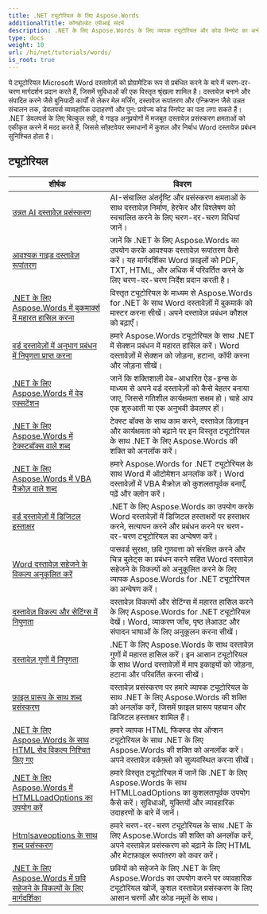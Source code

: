 ```yaml
---
title: .NET ट्यूटोरियल के लिए Aspose.Words
additionalTitle: कॉनहोल्डेट एपीआई संदर्भ
description: .NET के लिए Aspose.Words के लिए व्यापक ट्यूटोरियल और कोड स्निपेट का अन्वेषण करें! शुरुआती-अनुकूल मूल बातों से लेकर उन्नत सुविधाओं तक, चरण-दर-चरण निर्देश प्रदान करें।
type: docs
weight: 10
url: /hi/net/tutorials/words/
is_root: true
---
```


ये ट्यूटोरियल Microsoft Word दस्तावेज़ों को प्रोग्रामेटिक रूप से प्रबंधित करने के बारे में चरण-दर-चरण मार्गदर्शन प्रदान करते हैं, जिसमें सुविधाओं की एक विस्तृत श्रृंखला शामिल है। दस्तावेज़ बनाने और संपादित करने जैसे बुनियादी कार्यों से लेकर मेल मर्जिंग, दस्तावेज़ रूपांतरण और एन्क्रिप्शन जैसे उन्नत संचालन तक, डेवलपर्स व्यावहारिक उदाहरणों और पुन: प्रयोज्य कोड स्निपेट का पता लगा सकते हैं। .NET डेवलपर्स के लिए बिल्कुल सही, ये गाइड अनुप्रयोगों में मजबूत दस्तावेज़ प्रसंस्करण क्षमताओं को एकीकृत करने में मदद करते हैं, जिससे सॉफ़्टवेयर समाधानों में कुशल और निर्बाध Word दस्तावेज़ प्रबंधन सुनिश्चित होता है।

## ट्यूटोरियल
| शीर्षक | विवरण |
| --- | --- | 
| [उन्नत AI दस्तावेज़ प्रसंस्करण](./advanced-ai-document-processing/) | AI-संचालित अंतर्दृष्टि और प्रसंस्करण क्षमताओं के साथ दस्तावेज़ निर्माण, हेरफेर और विश्लेषण को स्वचालित करने के लिए चरण-दर-चरण विधियां जानें। |
| [आवश्यक गाइड दस्तावेज़ रूपांतरण](./essential-guide-document-conversions/) | जानें कि .NET के लिए Aspose.Words का उपयोग करके आवश्यक दस्तावेज़ रूपांतरण कैसे करें। यह मार्गदर्शिका Word फ़ाइलों को PDF, TXT, HTML, और अधिक में परिवर्तित करने के लिए चरण-दर-चरण निर्देश प्रदान करती है। | 
| [.NET के लिए Aspose.Words में बुकमार्क्स में महारत हासिल करना](./mastering-bookmarks/) | विस्तृत ट्यूटोरियल के माध्यम से Aspose.Words for .NET के साथ Word दस्तावेज़ों में बुकमार्क को मास्टर करना सीखें। अपने दस्तावेज़ प्रबंधन कौशल को बढ़ाएँ। | 
| [वर्ड दस्तावेज़ों में अनुभाग प्रबंधन में निपुणता प्राप्त करना](./section-management/) | हमारे Aspose.Words ट्यूटोरियल के साथ .NET में सेक्शन प्रबंधन में महारत हासिल करें। Word दस्तावेज़ों में सेक्शन को जोड़ना, हटाना, कॉपी करना और जोड़ना सीखें। | 
| [.NET के लिए Aspose.Words में वेब एक्सटेंशन](./web-extensions/) | जानें कि शक्तिशाली वेब-आधारित ऐड-इन्स के माध्यम से अपने वर्ड दस्तावेज़ों को कैसे बेहतर बनाया जाए, जिससे गतिशील कार्यक्षमता सक्षम हो। चाहे आप एक शुरुआती या एक अनुभवी डेवलपर हों। | 
| [.NET के लिए Aspose.Words में टेक्स्टबॉक्स वाले शब्द](./words-with-textboxes/) | टेक्स्ट बॉक्स के साथ काम करने, दस्तावेज़ डिज़ाइन और कार्यक्षमता को बढ़ाने पर इन विस्तृत ट्यूटोरियल के साथ .NET के लिए Aspose.Words की शक्ति को अनलॉक करें। | 
| [.NET के लिए Aspose.Words में VBA मैक्रोज़ वाले शब्द](./words-with-vba-macros/) | हमारे Aspose.Words for .NET ट्यूटोरियल के साथ Word में ऑटोमेशन अनलॉक करें। Word दस्तावेज़ों में VBA मैक्रोज़ को कुशलतापूर्वक बनाएँ, पढ़ें और क्लोन करें। | 
| [वर्ड दस्तावेज़ों में डिजिटल हस्ताक्षर](./digital-signatures/) | .NET के लिए Aspose.Words का उपयोग करके Word दस्तावेज़ों में डिजिटल हस्ताक्षरों पर हस्ताक्षर करने, सत्यापन करने और प्रबंधन करने पर चरण-दर-चरण ट्यूटोरियल का अन्वेषण करें। |
| [Word दस्तावेज़ सहेजने के विकल्प अनुकूलित करें](./word-document-saving-options/) | पासवर्ड सुरक्षा, छवि गुणवत्ता को संरक्षित करने और चित्र बुलेट्स का प्रबंधन करने सहित Word दस्तावेज़ सहेजने के विकल्पों को अनुकूलित करने के लिए व्यापक Aspose.Words for .NET ट्यूटोरियल का अन्वेषण करें। |
| [दस्तावेज़ विकल्प और सेटिंग्स में निपुणता](./mastering-document-options-and-settings/) | दस्तावेज़ विकल्पों और सेटिंग्स में महारत हासिल करने के लिए Aspose.Words for .NET ट्यूटोरियल देखें। Word, व्याकरण जाँच, पृष्ठ लेआउट और संपादन भाषाओं के लिए अनुकूलन करना सीखें। |
| [दस्तावेज़ गुणों में निपुणता](./mastering-document-properties/) | .NET के लिए Aspose.Words के साथ दस्तावेज़ गुणों में महारत हासिल करें। इन आसान ट्यूटोरियल के साथ Word दस्तावेज़ों में माप इकाइयों को जोड़ना, हटाना और परिवर्तित करना सीखें। |
| [फ़ाइल प्रारूप के साथ शब्द प्रसंस्करण](./words-processing-with-file-format/) | दस्तावेज़ प्रसंस्करण पर हमारे व्यापक ट्यूटोरियल के साथ .NET के लिए Aspose.Words की शक्ति को अनलॉक करें, जिसमें फ़ाइल प्रारूप पहचान और डिजिटल हस्ताक्षर शामिल हैं। |
| [.NET के लिए Aspose.Words के साथ HTML सेव विकल्प निश्चित किए गए](./html-fixed-save-options/) | हमारे व्यापक HTML फिक्स्ड सेव ऑप्शन ट्यूटोरियल के साथ .NET के लिए Aspose.Words की शक्ति को अनलॉक करें। अपने दस्तावेज़ वर्कफ़्लो को सुव्यवस्थित करना सीखें। |
| [.NET के लिए Aspose.Words में HTMLLoadOptions का उपयोग करें](./use-htmlloadoptions/) | हमारे विस्तृत ट्यूटोरियल में जानें कि .NET के लिए Aspose.Words के साथ HTMLLoadOptions का कुशलतापूर्वक उपयोग कैसे करें। सुविधाओं, युक्तियों और व्यावहारिक उदाहरणों के बारे में जानें। |
| [Htmlsaveoptions के साथ शब्द प्रसंस्करण](./words-processing-with-htmlsaveoptions/) | हमारे चरण-दर-चरण ट्यूटोरियल के साथ .NET के लिए Aspose.Words की शक्ति को अनलॉक करें, अपने दस्तावेज़ प्रसंस्करण को बढ़ाने के लिए HTML और मेटाफ़ाइल रूपांतरण को कवर करें। |
| [.NET के लिए Aspose.Words में छवि सहेजने के विकल्पों के लिए मार्गदर्शिका](./guide-to-image-save-options/) | छवियों को सहेजने के लिए .NET के लिए Aspose.Words का उपयोग करने पर व्यावहारिक ट्यूटोरियल खोजें, कुशल दस्तावेज़ प्रसंस्करण के लिए आसान चरणों और कोड नमूनों के साथ। |